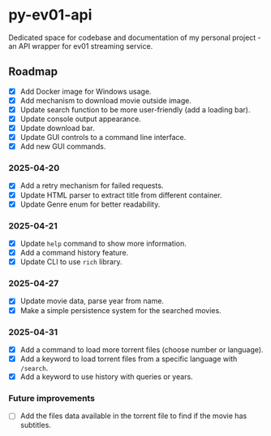 # py-ev01-api
Dedicated space for codebase and documentation of my personal project - an API wrapper for ev01 streaming service.

## Roadmap
- [X] Add Docker image for Windows usage.
- [X] Add mechanism to download movie outside image.
- [X] Update search function to be more user-friendly (add a loading bar).
- [X] Update console output appearance.
- [X] Update download bar.
- [X] Update GUI controls to a command line interface.
- [X] Add new GUI commands.

### 2025-04-20
- [X] Add a retry mechanism for failed requests.
- [X] Update HTML parser to extract title from different container.
- [X] Update Genre enum for better readability.

### 2025-04-21
- [X] Update `help` command to show more information.
- [X] Add a command history feature.
- [X] Update CLI to use `rich` library.

### 2025-04-27
- [X] Update movie data, parse year from name.
- [X] Make a simple persistence system for the searched movies.

### 2025-04-31
- [X] Add a command to load more torrent files (choose number or language).
- [X] Add a keyword to load torrent files from a specific language with `/search`.
- [X] Add a keyword to use history with queries or years.

### Future improvements
- [ ] Add the files data available in the torrent file to find if the movie has subtitles.